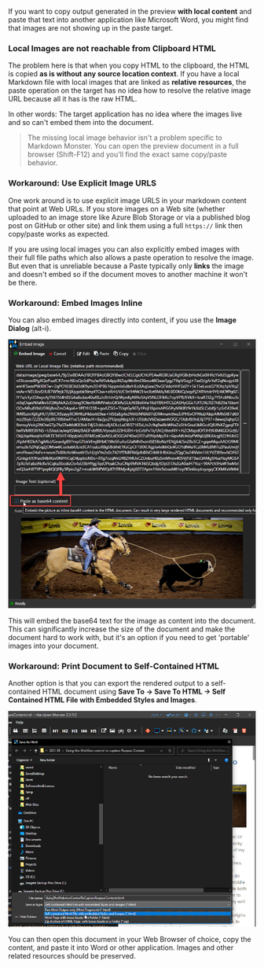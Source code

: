 ﻿If you want to copy output generated in the preview **with local content** and paste that text into another application like Microsoft Word, you might find that images are not showing up in the paste target.

### Local Images are not reachable from Clipboard HTML
The problem here is that when you copy HTML to the clipboard, the HTML is copied **as is without any source location context**. If you have a local Markdown file with local images that are linked as **relative resources**, the paste operation on the target has no idea how to resolve the relative image URL because all it has is the raw HTML.

In other words: The target application has no idea where the images live and so can't embed them into the document.

> The missing local image behavior isn't a problem specific to Markdown Monster. You can open the preview document in a full browser (Shift-F12) and you'll find the exact same copy/paste behavior.

### Workaround: Use Explicit Image URLS
One work around is to use explicit image URLS in your markdown content that point at Web URLs. If you store images on a Web site (whether uploaded to an image store like Azure Blob Storage or via a published blog post on GitHub or other site) and link them using a full `https://` link then copy/paste works as expected.

If you are using local images you can also explicitly embed images with their full file paths which also allows a paste operation to resolve the image. But even that is unreliable because a Paste typically only **links** the image and doesn't embed so if the document moves to another machine it won't be there.

### Workaround: Embed Images Inline
You can also embed images directly into content, if you use the **Image Dialog** (alt-i).

![](/images/EmbedImageAsBase64.png)

This will embed the base64 text for the image as content into the document. This can significantly increase the size of the document and make the document hard to work with, but it's an option if you need to get 'portable' images into your document.

### Workaround: Print Document to Self-Contained HTML
Another option is that you can export the rendered output to a self-contained HTML document using **Save To -> Save To HTML -> Self Contained HTML File with Embedded Styles and Images**.

![](/images/SaveToHtmlSelfContained.png)

You can then open this document in your Web Browser of choice, copy the content, and paste it into Word or other application. Images and other related resources should be preserved.